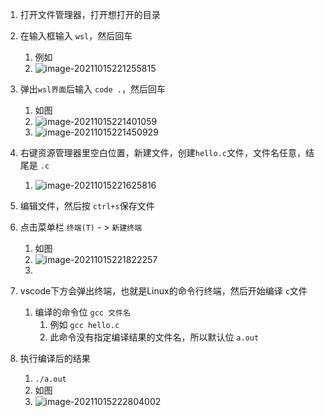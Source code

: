 1. 打开文件管理器，打开想打开的目录

2. 在输入框输入 `wsl`，然后回车

   1. 例如
   2. ![image-20211015221255815](D:\workspace\github\ARTS\c语言入门.assets\image-20211015221255815.png)

3. 弹出`wsl界面`后输入 `code .`，然后回车

   1. 如图
   2. ![image-20211015221401059](D:\workspace\github\ARTS\c语言入门.assets\image-20211015221401059.png)
   3. ![image-20211015221450929](D:\workspace\github\ARTS\c语言入门.assets\image-20211015221450929.png)

4. 右键资源管理器里空白位置，新建文件，创建`hello.c`文件，文件名任意，结尾是 `.c`

   1. ![image-20211015221625816](D:\workspace\github\ARTS\c语言入门.assets\image-20211015221625816.png)

   

5. 编辑文件，然后按 `ctrl+s`保存文件

6. 点击菜单栏 `终端(T)` - > `新建终端`

   1. 如图
   2. ![image-20211015221822257](D:\workspace\github\ARTS\c语言入门.assets\image-20211015221822257.png)
   3. 

7. vscode下方会弹出终端，也就是Linux的命令行终端，然后开始编译 `c`文件

   1. 编译的命令位 `gcc 文件名`
      1. 例如 `gcc hello.c`
      2. 此命令没有指定编译结果的文件名，所以默认位 `a.out`

8. 执行编译后的结果

   1. `./a.out`
   2. 如图
   3. ![image-20211015222804002](D:\workspace\github\ARTS\c语言入门.assets\image-20211015222804002.png)

   



